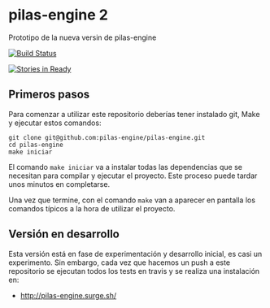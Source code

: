 # pilas-engine 2

Prototipo de la nueva versin de pilas-engine

[![Build Status](https://travis-ci.org/pilas-engine/pilas-engine.svg?branch=master)](https://travis-ci.org/pilas-engine/pilas-engine)

[![Stories in Ready](https://badge.waffle.io/pilas-engine/pilas-engine.svg?label=ready&title=Ready)](http://waffle.io/pilas-engine/pilas-engine)


## Primeros pasos


Para comenzar a utilizar este repositorio deberías tener instalado git, Make
y ejecutar estos comandos:


```
git clone git@github.com:pilas-engine/pilas-engine.git
cd pilas-engine
make iniciar
```

El comando `make iniciar` va a instalar todas las dependencias que se
necesitan para compilar y ejecutar el proyecto. Este proceso puede tardar
unos minutos en completarse.

Una vez que termine, con el comando `make` van a aparecer en pantalla
los comandos típicos a la hora de utilizar el proyecto.


## Versión en desarrollo

Esta versión está en fase de experimentación y desarrollo inicial, es casi un
experimento. Sin embargo, cada vez que hacemos un push a este repositorio
se ejecutan todos los tests en travis y se realiza una instalación en:

- http://pilas-engine.surge.sh/

